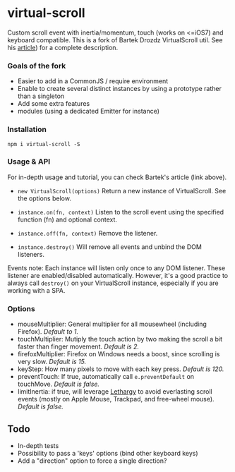 virtual-scroll
=====

Custom scroll event with inertia/momentum, touch (works on <=iOS7) and keyboard compatible.
This is a fork of Bartek Drozdz VirtualScroll util. See his [article](http://www.everyday3d.com/blog/index.php/2014/08/18/smooth-scrolling-with-virtualscroll/)) for a complete description.

### Goals of the fork
- Easier to add in a CommonJS / require environment
- Enable to create several distinct instances by using a prototype rather than a singleton
- Add some extra features
- modules (using a dedicated Emitter for instance)

### Installation
`npm i virtual-scroll -S`

### Usage & API
For in-depth usage and tutorial, you can check Bartek's article (link above).

- `new VirtualScroll(options)`
Return a new instance of VirtualScroll. See the options below.

- `instance.on(fn, context)`
Listen to the scroll event using the specified function (fn) and optional context.

- `instance.off(fn, context)`
Remove the listener.

- `instance.destroy()`
Will remove all events and unbind the DOM listeners.

Events note:
Each instance will listen only once to any DOM listener. These listener are enabled/disabled automatically. However, it's a good practice to always call `destroy()` on your VirtualScroll instance, especially if you are working with a SPA.

### Options
- mouseMultiplier: General multiplier for all mousewheel (including Firefox). *Default to 1.*
- touchMultiplier: Mutiply the touch action by two making the scroll a bit faster than finger movement. *Default is 2.*
- firefoxMultiplier: Firefox on Windows needs a boost, since scrolling is very slow. *Default is 15.*
- keyStep: How many pixels to move with each key press. *Default is 120.*
- preventTouch: If true, automatically call `e.preventDefault` on touchMove. *Default is false.*
- limitInertia: if true, will leverage [Lethargy](https://github.com/d4nyll/lethargy) to avoid everlasting scroll events (mostly on Apple Mouse, Trackpad, and free-wheel mouse). *Default is false.*

## Todo
- In-depth tests
- Possibility to pass a 'keys' options (bind other keyboard keys)
- Add a "direction" option to force a single direction?